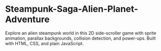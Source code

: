 # Steampunk-Saga-Alien-Planet-Adventure
Explore an alien steampunk world in this 2D side-scroller game with sprite animation, parallax backgrounds, collision detection, and power-ups. Built with HTML, CSS, and plain JavaScript.
